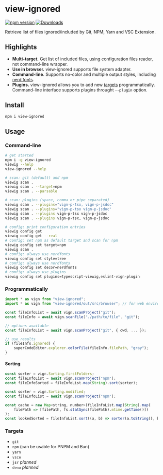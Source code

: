 # view-ignored

[![npm version](https://badge.fury.io/js/view-ignored.svg)](https://www.npmjs.com/package/view-ignored)
[![Downloads](https://img.shields.io/npm/dm/view-ignored.svg)](https://www.npmjs.com/package/view-ignored)

Retrieve list of files ignored/included by Git, NPM, Yarn and VSC Extension.

## Highlights

- **Multi-target.** Get list of included files, using configuration files reader, not command-line wrapper.
- **Use in browser.** view-ignored supports file system adapter.
- **Command-line.** Supports no-color and multiple output styles, including [nerd fonts](https://github.com/ryanoasis/nerd-fonts).
- **Plugins.** view-ignored allows you to add new [targets](#targets) programmatically. Command-line interface supports plugins throught `--plugin` option.

## Install

```bash
npm i view-ignored
```

## Usage

### Command-line

```bash
# get started
npm i -g view-ignored
viewig --help
view-ignored --help

# scan: git (default) and npm
viewig scan .
viewig scan . --target=npm
viewig scan . --parsable

# scan: plugins (space, comma or pipe separated)
viewig scan . --plugins="vign-p-tsx, vign-p-jsdoc"
viewig scan . --plugins="vign-p-tsx vign-p-jsdoc"
viewig scan . --plugins vign-p-tsx vign-p-jsdoc
viewig scan . --plugins vign-p-tsx, vign-p-jsdoc

# config: print configuration entries
viewig config get
viewig config get --real
# config: set npm as default target and scan for npm
viewig config set target=npm
viewig scan .
# config: always use nerdfonts
viewig config set style=tree
# config: always use nerdfonts
viewig config set decor=nerdfonts
# config: always use plugins
viewig config set plugins=typescript-viewig,eslint-vign-plugin
```

### Programmatically

```js
import * as vign from "view-ignored";
import * as vign from "view-ignored/out/src/browser"; // for web environment apps

const fileInfoList = await vign.scanProject("git");
const fileInfo = await vign.scanFile("./path/to/file", "git");

// options available
const fileInfoList = await vign.scanProject("git", { cwd, ... });

// use results
if (fileInfo.ignored) {
    superCodeEditor.explorer.colorFile(fileInfo.filePath, "gray");
}
```

#### Sorting

```js
const sorter = vign.Sorting.firstFolders;
const fileInfoList = await vign.scanProject("npm");
const fileInfoSorted = fileInfoList.map(String).sort(sorter);
```

```js
const sorter = vign.Sorting.modified;
const fileInfoList = await vign.scanProject("npm");

const cache = new Map<string, number>(fileInfoList.map(String).map(
    filePath => [filePath, fs.statSync(filePath).mtime.getTime()])
);
const lookedSorted = fileInfoList.sort((a, b) => sorter(a.toString(), b.toString(), cache));
```

### Targets

- `git`
- `npm` (can be usable for PNPM and Bun)
- `yarn`
- `vsce`
- `jsr` *planned*
- `deno` *planned*
